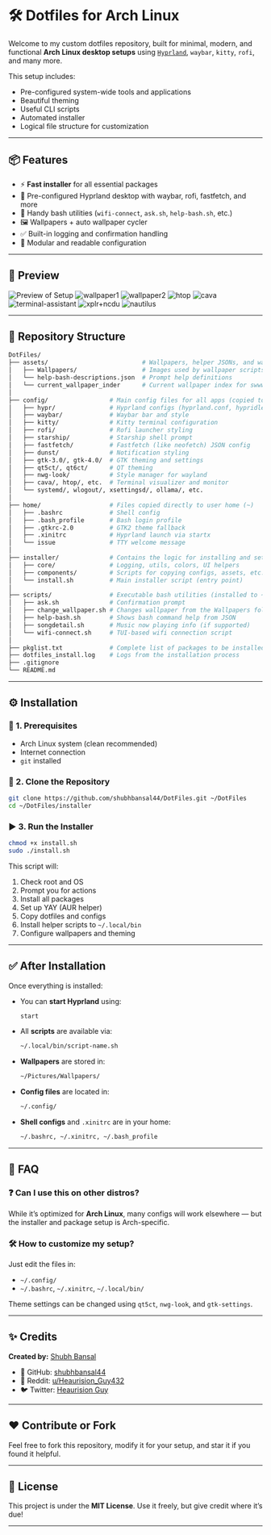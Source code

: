 # 🛠️  Dotfiles for Arch Linux

Welcome to my custom dotfiles repository, built for minimal, modern, and functional **Arch Linux desktop setups** using [`Hyprland`](https://github.com/hyprwm/Hyprland), `waybar`, `kitty`, `rofi`, and many more.

This setup includes:

* Pre-configured system-wide tools and applications
* Beautiful theming
* Useful CLI scripts
* Automated installer
* Logical file structure for customization

---

## 📦 Features

* ⚡ **Fast installer** for all essential packages
* 🎨 Pre-configured Hyprland desktop with waybar, rofi, fastfetch, and more
* 🧰 Handy bash utilities (`wifi-connect`, `ask.sh`, `help-bash.sh`, etc.)
* 🖼️ Wallpapers + auto wallpaper cycler
* ✅ Built-in logging and confirmation handling
* 🧠 Modular and readable configuration

---

## 📸 Preview
![Preview of Setup](preview/installation.png)
![wallpaper1](preview/wallpaper1.png)
![wallpaper2](preview/wallpaper2.png)
![htop](preview/htop.png)
![cava](preview/cava.png)
![terminal-assistant](preview/terminal-assistant.png)
![xplr+ncdu](preview/xplr+ncdu.png)
![nautilus](preview/nautilus.png)

---

## 📁 Repository Structure

```bash
DotFiles/
├── assets/                          # Wallpapers, helper JSONs, and wallpaper state
│   ├── Wallpapers/                  # Images used by wallpaper scripts
│   └── help-bash-descriptions.json  # Prompt help definitions
│   └── current_wallpaper_inder      # Current wallpaper index for swwww
│
├── config/                 # Main config files for all apps (copied to ~/.config)
│   ├── hypr/               # Hyprland configs (hyprland.conf, hypridle, hyprlock)
│   ├── waybar/             # Waybar bar and style
│   ├── kitty/              # Kitty terminal configuration
│   ├── rofi/               # Rofi launcher styling
│   ├── starship/           # Starship shell prompt
│   ├── fastfetch/          # Fastfetch (like neofetch) JSON config
│   ├── dunst/              # Notification styling
│   ├── gtk-3.0/, gtk-4.0/  # GTK theming and settings
│   ├── qt5ct/, qt6ct/      # QT theming
│   ├── nwg-look/           # Style manager for wayland
│   ├── cava/, htop/, etc.  # Terminal visualizer and monitor
│   └── systemd/, wlogout/, xsettingsd/, ollama/, etc.
│
├── home/                   # Files copied directly to user home (~)
│   ├── .bashrc             # Shell config
│   ├── .bash_profile       # Bash login profile
│   ├── .gtkrc-2.0          # GTK2 theme fallback
│   ├── .xinitrc            # Hyprland launch via startx
│   └── issue               # TTY welcome message
│
├── installer/              # Contains the logic for installing and setting up
│   ├── core/               # Logging, utils, colors, UI helpers
│   ├── components/         # Scripts for copying configs, assets, etc.
│   └── install.sh          # Main installer script (entry point)
│
├── scripts/                # Executable bash utilities (installed to ~/.local/bin)
│   ├── ask.sh              # Confirmation prompt
│   ├── change_wallpaper.sh # Changes wallpaper from the Wallpapers folder
│   ├── help-bash.sh        # Shows bash command help from JSON
│   ├── songdetail.sh       # Music now playing info (if supported)
│   └── wifi-connect.sh     # TUI-based wifi connection script
│
├── pkglist.txt             # Complete list of packages to be installed
├── dotfiles_install.log    # Logs from the installation process
├── .gitignore
└── README.md
```

---

## ⚙️ Installation

### 🔧 1. Prerequisites

* Arch Linux system (clean recommended)
* Internet connection
* `git` installed

### 🚀 2. Clone the Repository

```bash
git clone https://github.com/shubhbansal44/DotFiles.git ~/DotFiles
cd ~/DotFiles/installer
```

### ▶️ 3. Run the Installer

```bash
chmod +x install.sh
sudo ./install.sh
```

This script will:

1. Check root and OS
2. Prompt you for actions
3. Install all packages
4. Set up YAY (AUR helper)
5. Copy dotfiles and configs
6. Install helper scripts to `~/.local/bin`
7. Configure wallpapers and theming

---

## ✅ After Installation

Once everything is installed:

* You can **start Hyprland** using:

  ```bash
  start
  ```

* All **scripts** are available via:

  ```bash
  ~/.local/bin/script-name.sh
  ```

* **Wallpapers** are stored in:

  ```bash
  ~/Pictures/Wallpapers/
  ```

* **Config files** are located in:

  ```bash
  ~/.config/
  ```

* **Shell configs** and `.xinitrc` are in your home:

  ```bash
  ~/.bashrc, ~/.xinitrc, ~/.bash_profile
  ```

---

## 🤝 FAQ

### ❓ Can I use this on other distros?

While it’s optimized for **Arch Linux**, many configs will work elsewhere — but the installer and package setup is Arch-specific.

### 🛠 How to customize my setup?

Just edit the files in:

* `~/.config/`
* `~/.bashrc`, `~/.xinitrc`, `~/.local/bin/`

Theme settings can be changed using `qt5ct`, `nwg-look`, and `gtk-settings`.

---

## ✨ Credits

**Created by:** [Shubh Bansal](https://github.com/shubhbansal44)

* 🔗 GitHub: [shubhbansal44](https://github.com/shubhbansal44)
* 🧠 Reddit: [u/Heaurision_Guy432](https://reddit.com/u/Heaurision_Guy432)
* 🐦 Twitter: [Heaurision Guy](https://twitter.com/ShubhBa88864619)

---

## ❤️ Contribute or Fork

Feel free to fork this repository, modify it for your setup, and star it if you found it helpful.

---

## 🚀 License

This project is under the **MIT License**. Use it freely, but give credit where it’s due!

---
